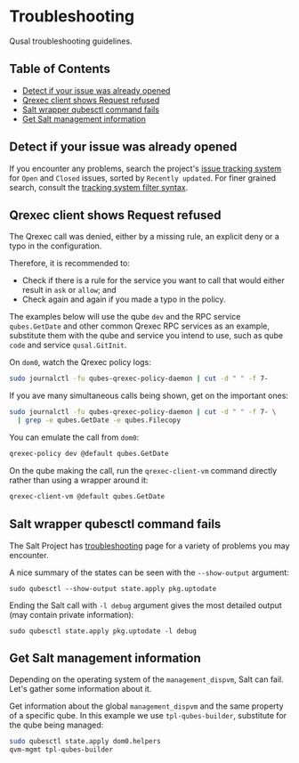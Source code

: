 # Troubleshooting

Qusal troubleshooting guidelines.

## Table of Contents

* [Detect if your issue was already opened](#detect-if-your-issue-was-already-opened)
* [Qrexec client shows Request refused](#qrexec-client-shows-request-refused)
* [Salt wrapper qubesctl command fails](#salt-wrapper-qubesctl-command-fails)
* [Get Salt management information](#get-salt-management-information)

## Detect if your issue was already opened

If you encounter any problems, search the project's
[issue tracking system](https://github.com/ben-grande/qusal/issues?q=is%3Aissue+sort%3Aupdated-desc)
for `Open` and `Closed` issues, sorted by `Recently updated`. For finer
grained search, consult the
[tracking system filter syntax](https://docs.github.com/en/issues/tracking-your-work-with-issues/filtering-and-searching-issues-and-pull-requests#using-search-to-filter-issues-and-pull-requests).

## Qrexec client shows Request refused

The Qrexec call was denied, either by a missing rule, an explicit deny or a
typo in the configuration.

Therefore, it is recommended to:

- Check if there is a rule for the service you want to call that would either
  result in `ask` or `allow`; and
- Check again and again if you made a typo in the policy.

The examples below will use the qube `dev` and the RPC service `qubes.GetDate`
and other common Qrexec RPC services as an example, substitute them with the
qube and service you intend to use, such as qube `code` and service
`qusal.GitInit`.

On `dom0`, watch the Qrexec policy logs:
```sh
sudo journalctl -fu qubes-qrexec-policy-daemon | cut -d " " -f 7-
```

If you ave many simultaneous calls being shown, get on the important ones:
```sh
sudo journalctl -fu qubes-qrexec-policy-daemon | cut -d " " -f 7- \
  | grep -e qubes.GetDate -e qubes.Filecopy
```

You can emulate the call from `dom0`:
```sh
qrexec-policy dev @default qubes.GetDate
```

On the qube making the call, run the `qrexec-client-vm` command directly
rather than using a wrapper around it:
```sh
qrexec-client-vm @default qubes.GetDate
```

## Salt wrapper qubesctl command fails

The Salt Project has [troubleshooting](https://docs.saltproject.io/en/latest/topics/troubleshooting/)
page for a variety of problems you may encounter.

A nice summary of the states can be seen with the `--show-output` argument:
```
sudo qubesctl --show-output state.apply pkg.uptodate
```

Ending the Salt call with `-l debug` argument gives the most detailed output
(may contain private information):
```
sudo qubesctl state.apply pkg.uptodate -l debug
```

## Get Salt management information

Depending on the operating system of the `management_dispvm`, Salt can fail.
Let's gather some information about it.

Get information about the global `management_dispvm` and the same property of
a specific qube. In this example we use `tpl-qubes-builder`, substitute for
the qube being managed:
```sh
sudo qubesctl state.apply dom0.helpers
qvm-mgmt tpl-qubes-builder
```
